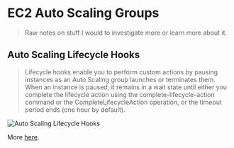# EC2 Auto Scaling Groups

> Raw notes on stuff I would to investigate more or learn more about it.


## Auto Scaling Lifecycle Hooks

> Lifecycle hooks enable you to perform custom actions by pausing instances as an Auto Scaling group launches or terminates them. When an instance is paused, it remains in a wait state until either you complete the lifecycle action using the complete-lifecycle-action command or the CompleteLifecycleAction operation, or the timeout period ends (one hour by default).

![Auto Scaling Lifecycle Hooks](https://docs.aws.amazon.com/autoscaling/ec2/userguide/images/lifecycle_hooks.png)

More [here](https://docs.aws.amazon.com/autoscaling/ec2/userguide/lifecycle-hooks.html).
